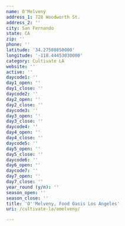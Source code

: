 ```yaml
---
name: O'Melveny
address_1: 728 Woodworth St.
address_2: ''
city: San Fernando
state: CA
zip: ''
phone: ''
latitude: '34.27580850000'
longitude: '-118.44453030000'
category: Cultivate LA
website: ''
active: ''
daycode1: ''
day1_open: ''
day1_close: ''
daycode2: ''
day2_open: ''
day2_close: ''
daycode3: ''
day3_open: ''
day3_close: ''
daycode4: ''
day4_open: ''
day4_close: ''
daycode5: ''
day5_open: ''
day5_close: ''
daycode6: ''
day6_open: ''
daycode7: ''
day7_open: ''
day7_close: ''
year_round (y/n): ''
season_open: ''
season_close: ''
title: 'O''Melveny, Food Oasis Los Angeles'
uri: /cultivate-la/omelveny/

---
```

